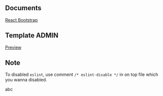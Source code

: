 ## Documents
[React Bootstrap](https://react-bootstrap.github.io/)
## Template ADMIN
[Preview](https://coreui.io/demo/#main.html)

## Note

To disabled `eslint`, use comment `/* eslint-disable */` in on top file which you wanna disabled.

abc